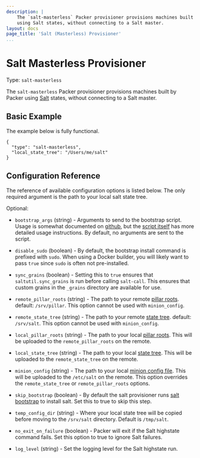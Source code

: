 ```yaml
---
description: |
    The `salt-masterless` Packer provisioner provisions machines built by Packer
    using Salt states, without connecting to a Salt master.
layout: docs
page_title: 'Salt (Masterless) Provisioner'
...
```


# Salt Masterless Provisioner

Type: `salt-masterless`

The `salt-masterless` Packer provisioner provisions machines built by Packer
using [Salt](http://saltstack.com/) states, without connecting to a Salt master.

## Basic Example

The example below is fully functional.

``` {.javascript}
{
  "type": "salt-masterless",
  "local_state_tree": "/Users/me/salt"
}
```

## Configuration Reference

The reference of available configuration options is listed below. The only
required argument is the path to your local salt state tree.

Optional:

-   `bootstrap_args` (string) - Arguments to send to the bootstrap script. Usage
    is somewhat documented on
    [github](https://github.com/saltstack/salt-bootstrap), but the [script
    itself](https://github.com/saltstack/salt-bootstrap/blob/develop/bootstrap-salt.sh)
    has more detailed usage instructions. By default, no arguments are sent to
    the script.

-   `disable_sudo` (boolean) - By default, the bootstrap install command is prefixed with `sudo`. When using a
    Docker builder, you will likely want to pass `true` since `sudo` is often not pre-installed.

-   `sync_grains` (boolean) - Setting this to `true` ensures that `saltutil.sync_grains` is run before
    calling `salt-call`.  This ensures that custom grains in the `_grains` directory are available for use.

-   `remote_pillar_roots` (string) - The path to your remote [pillar
    roots](http://docs.saltstack.com/ref/configuration/master.html#pillar-configuration).
    default: `/srv/pillar`. This option cannot be used with `minion_config`.

-   `remote_state_tree` (string) - The path to your remote [state
    tree](http://docs.saltstack.com/ref/states/highstate.html#the-salt-state-tree).
    default: `/srv/salt`. This option cannot be used with `minion_config`.

-   `local_pillar_roots` (string) - The path to your local [pillar
    roots](http://docs.saltstack.com/ref/configuration/master.html#pillar-configuration).
    This will be uploaded to the `remote_pillar_roots` on the remote.

-   `local_state_tree` (string) - The path to your local [state
    tree](http://docs.saltstack.com/ref/states/highstate.html#the-salt-state-tree).
    This will be uploaded to the `remote_state_tree` on the remote.

-   `minion_config` (string) - The path to your local [minion config
    file](http://docs.saltstack.com/ref/configuration/minion.html). This will be
    uploaded to the `/etc/salt` on the remote. This option overrides the
    `remote_state_tree` or `remote_pillar_roots` options.

-   `skip_bootstrap` (boolean) - By default the salt provisioner runs [salt
    bootstrap](https://github.com/saltstack/salt-bootstrap) to install salt. Set
    this to true to skip this step.

-   `temp_config_dir` (string) - Where your local state tree will be copied
    before moving to the `/srv/salt` directory. Default is `/tmp/salt`.

-   `no_exit_on_failure` (boolean) - Packer will exit if the Salt highstate command
    fails. Set this option to true to ignore Salt failures.

-   `log_level` (string) - Set the logging level for the Salt highstate run.
